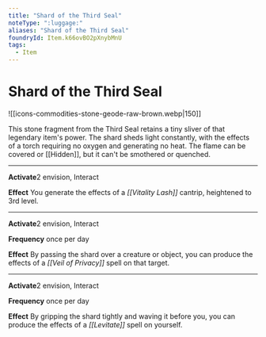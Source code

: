 ```yaml
---
title: "Shard of the Third Seal"
noteType: ":luggage:"
aliases: "Shard of the Third Seal"
foundryId: Item.k66ovBO2pXnybMnU
tags:
  - Item
---
```


# Shard of the Third Seal
![[icons-commodities-stone-geode-raw-brown.webp|150]]

This stone fragment from the Third Seal retains a tiny sliver of that legendary item's power. The shard sheds light constantly, with the effects of a torch requiring no oxygen and generating no heat. The flame can be covered or [[Hidden]], but it can't be smothered or quenched.

* * *

**Activate**2 envision, Interact

**Effect** You generate the effects of a _[[Vitality Lash]]_ cantrip, heightened to 3rd level.

* * *

**Activate**2 envision, Interact

**Frequency** once per day

**Effect** By passing the shard over a creature or object, you can produce the effects of a _[[Veil of Privacy]]_ spell on that target.

* * *

**Activate**2 envision, Interact

**Frequency** once per day

**Effect** By gripping the shard tightly and waving it before you, you can produce the effects of a _[[Levitate]]_ spell on yourself.

